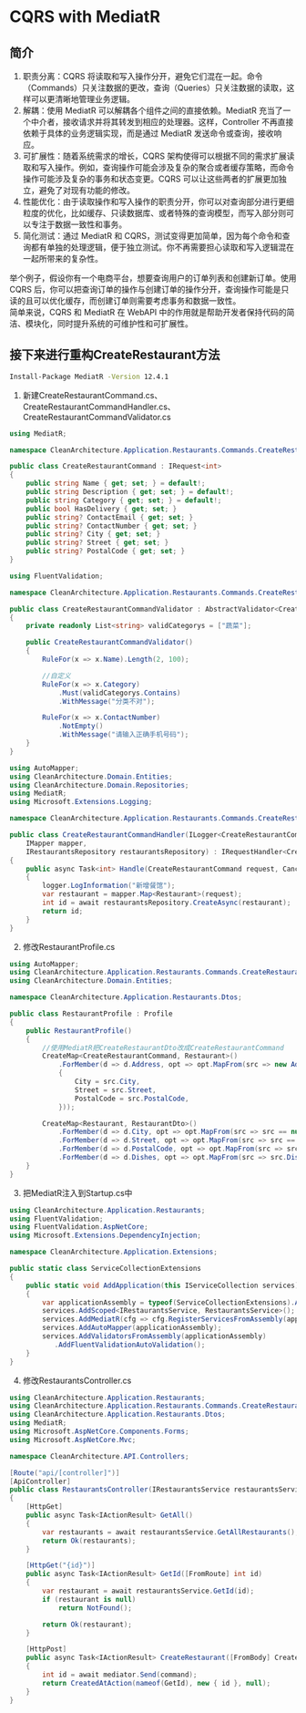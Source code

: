 # CQRS with MediatR  

## 简介  
1. 职责分离：CQRS 将读取和写入操作分开，避免它们混在一起。命令（Commands）只关注数据的更改，查询（Queries）只关注数据的读取，这样可以更清晰地管理业务逻辑。  
2. 解耦：使用 MediatR 可以解耦各个组件之间的直接依赖。MediatR 充当了一个中介者，接收请求并将其转发到相应的处理器。这样，Controller 不再直接依赖于具体的业务逻辑实现，而是通过 MediatR 发送命令或查询，接收响应。  
3. 可扩展性：随着系统需求的增长，CQRS 架构使得可以根据不同的需求扩展读取和写入操作。例如，查询操作可能会涉及复杂的聚合或者缓存策略，而命令操作可能涉及复杂的事务和状态变更。CQRS 可以让这些两者的扩展更加独立，避免了对现有功能的修改。  
4. 性能优化：由于读取操作和写入操作的职责分开，你可以对查询部分进行更细粒度的优化，比如缓存、只读数据库、或者特殊的查询模型，而写入部分则可以专注于数据一致性和事务。  
5. 简化测试：通过 MediatR 和 CQRS，测试变得更加简单，因为每个命令和查询都有单独的处理逻辑，便于独立测试。你不再需要担心读取和写入逻辑混在一起所带来的复杂性。  
   
举个例子，假设你有一个电商平台，想要查询用户的订单列表和创建新订单。使用 CQRS 后，你可以把查询订单的操作与创建订单的操作分开，查询操作可能是只读的且可以优化缓存，而创建订单则需要考虑事务和数据一致性。  
简单来说，CQRS 和 MediatR 在 WebAPI 中的作用就是帮助开发者保持代码的简洁、模块化，同时提升系统的可维护性和可扩展性。  

## 接下来进行重构CreateRestaurant方法    

```bash  
Install-Package MediatR -Version 12.4.1  
```  

1. 新建CreateRestaurantCommand.cs、CreateRestaurantCommandHandler.cs、CreateRestaurantCommandValidator.cs
```csharp  
using MediatR;

namespace CleanArchitecture.Application.Restaurants.Commands.CreateRestaurant;

public class CreateRestaurantCommand : IRequest<int>
{
    public string Name { get; set; } = default!;
    public string Description { get; set; } = default!;
    public string Category { get; set; } = default!;
    public bool HasDelivery { get; set; }
    public string? ContactEmail { get; set; }
    public string? ContactNumber { get; set; }
    public string? City { get; set; }
    public string? Street { get; set; }
    public string? PostalCode { get; set; }
}
```  

```csharp  
using FluentValidation;

namespace CleanArchitecture.Application.Restaurants.Commands.CreateRestaurant;

public class CreateRestaurantCommandValidator : AbstractValidator<CreateRestaurantCommand>
{
    private readonly List<string> validCategorys = ["蔬菜"];

    public CreateRestaurantCommandValidator()
    {
        RuleFor(x => x.Name).Length(2, 100);

        //自定义
        RuleFor(x => x.Category)
            .Must(validCategorys.Contains)
            .WithMessage("分类不对");

        RuleFor(x => x.ContactNumber)
            .NotEmpty()
            .WithMessage("请输入正确手机号码");
    }
}
```  

```csharp  
using AutoMapper;
using CleanArchitecture.Domain.Entities;
using CleanArchitecture.Domain.Repositories;
using MediatR;
using Microsoft.Extensions.Logging;

namespace CleanArchitecture.Application.Restaurants.Commands.CreateRestaurant;

public class CreateRestaurantCommandHandler(ILogger<CreateRestaurantCommandHandler> logger,
    IMapper mapper,
    IRestaurantsRepository restaurantsRepository) : IRequestHandler<CreateRestaurantCommand, int>
{
    public async Task<int> Handle(CreateRestaurantCommand request, CancellationToken cancellationToken)
    {
        logger.LogInformation("新增餐馆");
        var restaurant = mapper.Map<Restaurant>(request);
        int id = await restaurantsRepository.CreateAsync(restaurant);
        return id;
    }
}
```  

2. 修改RestaurantProfile.cs
```csharp  
using AutoMapper;
using CleanArchitecture.Application.Restaurants.Commands.CreateRestaurant;
using CleanArchitecture.Domain.Entities;

namespace CleanArchitecture.Application.Restaurants.Dtos;

public class RestaurantProfile : Profile
{
    public RestaurantProfile()
    {
        //使用MediatR把CreateRestaurantDto改成CreateRestaurantCommand
        CreateMap<CreateRestaurantCommand, Restaurant>()
            .ForMember(d => d.Address, opt => opt.MapFrom(src => new Address()
            {
                City = src.City,
                Street = src.Street,
                PostalCode = src.PostalCode,
            }));

        CreateMap<Restaurant, RestaurantDto>()
            .ForMember(d => d.City, opt => opt.MapFrom(src => src == null ? null : src.Address.City))
            .ForMember(d => d.Street, opt => opt.MapFrom(src => src == null ? null : src.Address.Street))
            .ForMember(d => d.PostalCode, opt => opt.MapFrom(src => src == null ? null : src.Address.PostalCode))
            .ForMember(d => d.Dishes, opt => opt.MapFrom(src => src.Dishes));
    }
}
```  

3. 把MediatR注入到Startup.cs中  
```csharp  
using CleanArchitecture.Application.Restaurants;
using FluentValidation;
using FluentValidation.AspNetCore;
using Microsoft.Extensions.DependencyInjection;

namespace CleanArchitecture.Application.Extensions;

public static class ServiceCollectionExtensions
{
    public static void AddApplication(this IServiceCollection services)
    {
        var applicationAssembly = typeof(ServiceCollectionExtensions).Assembly;
        services.AddScoped<IRestaurantsService, RestaurantsService>();
        services.AddMediatR(cfg => cfg.RegisterServicesFromAssembly(applicationAssembly));
        services.AddAutoMapper(applicationAssembly);
        services.AddValidatorsFromAssembly(applicationAssembly)
           .AddFluentValidationAutoValidation();
    }
}
```  

4. 修改RestaurantsController.cs
```csharp
using CleanArchitecture.Application.Restaurants;
using CleanArchitecture.Application.Restaurants.Commands.CreateRestaurant;
using CleanArchitecture.Application.Restaurants.Dtos;
using MediatR;
using Microsoft.AspNetCore.Components.Forms;
using Microsoft.AspNetCore.Mvc;

namespace CleanArchitecture.API.Controllers;

[Route("api/[controller]")]
[ApiController]
public class RestaurantsController(IRestaurantsService restaurantsService, IMediator mediator) : ControllerBase
{
    [HttpGet]
    public async Task<IActionResult> GetAll()
    {
        var restaurants = await restaurantsService.GetAllRestaurants();
        return Ok(restaurants);
    }

    [HttpGet("{id}")]
    public async Task<IActionResult> GetId([FromRoute] int id)
    {
        var restaurant = await restaurantsService.GetId(id);
        if (restaurant is null)
            return NotFound();

        return Ok(restaurant);
    }

    [HttpPost]
    public async Task<IActionResult> CreateRestaurant([FromBody] CreateRestaurantCommand command)
    {
        int id = await mediator.Send(command);
        return CreatedAtAction(nameof(GetId), new { id }, null);
    }
}
```  